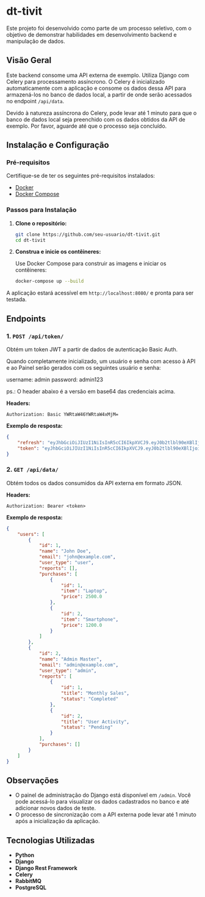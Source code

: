 # dt-tivit

Este projeto foi desenvolvido como parte de um processo seletivo, com o objetivo de demonstrar habilidades em desenvolvimento backend e manipulação de dados.

## Visão Geral

Este backend consome uma API externa de exemplo. Utiliza Django com Celery para processamento assíncrono. O Celery é inicializado automaticamente com a aplicação e consome os dados dessa API para armazená-los no banco de dados local, a partir de onde serão acessados no endpoint `/api/data`.

Devido à natureza assíncrona do Celery, pode levar até 1 minuto para que o banco de dados local seja preenchido com os dados obtidos da API de exemplo. Por favor, aguarde até que o processo seja concluído.

## Instalação e Configuração

### Pré-requisitos

Certifique-se de ter os seguintes pré-requisitos instalados:

- [Docker](https://www.docker.com/)
- [Docker Compose](https://docs.docker.com/compose/)

### Passos para Instalação

1. **Clone o repositório:**

   ```bash
   git clone https://github.com/seu-usuario/dt-tivit.git
   cd dt-tivit
   ```

2. **Construa e inicie os contêineres:**

   Use Docker Compose para construir as imagens e iniciar os contêineres:

   ```bash
   docker-compose up --build
   ```

A aplicação estará acessível em `http://localhost:8080/` e pronta para ser testada.

## Endpoints

### 1. `POST /api/token/`
Obtém um token JWT a partir de dados de autenticação Basic Auth.

Quando completamente inicializado, um usuário e senha com acesso à API e ao Painel serão gerados com os seguintes usuário e senha:

username: admin
password: admin123

ps.: O header abaixo é a versão em base64 das credenciais acima.

**Headers:**

```http
Authorization: Basic YWRtaW46YWRtaW4xMjM=
```

**Exemplo de resposta:**

```json
{
    "refresh": "eyJhbGciOiJIUzI1NiIsInR5cCI6IkpXVCJ9.eyJ0b2tlbl90eXBlIjoicmVmcmVzaCIsImV4cCI6MTczMzMzNjE4MSwiaWF0IjoxNzMzMjQ5NzgxLCJqdGkiOiJmNTM5MmFjMWExZmE0ZGQ3OTU5ODJlZGQzNTU1NDE0MiIsInVzZXJfaWQiOjN9.jle6LJNvlwtSJayEPYQMGE1tfi1pu4ez4eVO1ku1r_U",
    "token": "eyJhbGciOiJIUzI1NiIsInR5cCI6IkpXVCJ9.eyJ0b2tlbl90eXBlIjoiYWNjZXNzIiwiZXhwIjoxNzMzMjUwMDgxLCJpYXQiOjE3MzMyNDk3ODEsImp0aSI6IjQ3MTUxNzU4OTYzNzRiZmQ5YzE0ZWFjZjZlN2UxNDk3IiwidXNlcl9pZCI6M30.Cpvyn7FDLtJpvVZdj1vpbGkMYGuR5S6jZ-SVjVaCgew"
}
```

### 2. `GET /api/data/`
Obtém todos os dados consumidos da API externa em formato JSON.

**Headers:**

```http
Authorization: Bearer <token>
```

**Exemplo de resposta:**

```json
{
    "users": [
        {
            "id": 1,
            "name": "John Doe",
            "email": "john@example.com",
            "user_type": "user",
            "reports": [],
            "purchases": [
                {
                    "id": 1,
                    "item": "Laptop",
                    "price": 2500.0
                },
                {
                    "id": 2,
                    "item": "Smartphone",
                    "price": 1200.0
                }
            ]
        },
        {
            "id": 2,
            "name": "Admin Master",
            "email": "admin@example.com",
            "user_type": "admin",
            "reports": [
                {
                    "id": 1,
                    "title": "Monthly Sales",
                    "status": "Completed"
                },
                {
                    "id": 2,
                    "title": "User Activity",
                    "status": "Pending"
                }
            ],
            "purchases": []
        }
    ]
}
```

## Observações

- O painel de administração do Django está disponível em `/admin`. Você pode acessá-lo para visualizar os dados cadastrados no banco e até adicionar novos dados de teste.
- O processo de sincronização com a API externa pode levar até 1 minuto após a inicialização da aplicação.

## Tecnologias Utilizadas

- **Python**
- **Django**
- **Django Rest Framework**
- **Celery**
- **RabbitMQ**
- **PostgreSQL**
